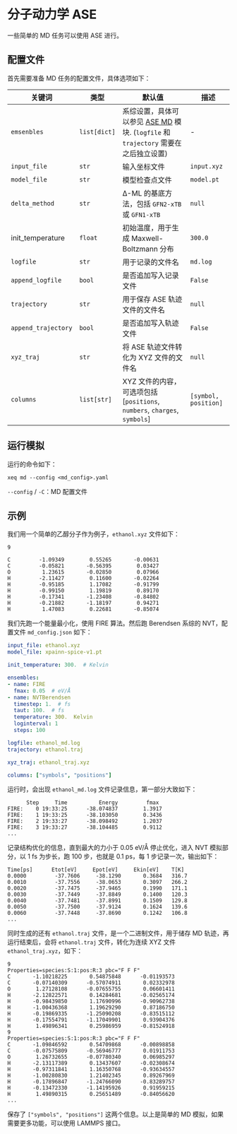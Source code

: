# 分子动力学 ASE

一些简单的 MD 任务可以使用 ASE 进行。

## 配置文件
首先需要准备 MD 任务的配置文件，具体选项如下：

|  关键词 | 类型 | 默认值 | 描述 |
| - | - | - | - |
| `emsenbles` | `list[dict]` | 系综设置，具体可以参见 [ASE MD](https://wiki.fysik.dtu.dk/ase/ase/md.html) 模块. (`logfile` 和 `trajectory` 需要在之后独立设置) | - |
| `input_file` | `str` | 输入坐标文件 | `input.xyz` |
| `model_file` | `str` | 模型检查点文件 | `model.pt`|
| `delta_method` | `str` | Δ-ML 的基底方法，包括 `GFN2-xTB` 或 `GFN1-xTB`  | `null` |
| init_temperature | `float` | 初始温度，用于生成 Maxwell-Boltzmann 分布 | `300.0` |
| `logfile` | `str` | 用于记录的文件名 | `md.log` |
| `append_logfile` | `bool` | 是否追加写入记录文件 | `False` |
| `trajectory` | `str` | 用于保存 ASE 轨迹文件的文件名 | `null` |
| `append_trajectory` | `bool` | 是否追加写入轨迹文件 | `False` |
| `xyz_traj` | `str` | 将 ASE 轨迹文件转化为 XYZ 文件的文件名 | `null` |
| `columns` | `list[str]` | XYZ 文件的内容，可选项包括 [`positions`, `numbers`, `charges`, `symbols`] | `[symbol, position]` |

## 运行模拟

运行的命令如下：

```shell
xeq md --config <md_config>.yaml
```

`--config` / `-C`：MD 配置文件

## 示例

我们用一个简单的乙醇分子作为例子，`ethanol.xyz` 文件如下：
```
9

C         -1.09349        0.55265       -0.00631
C         -0.05821       -0.56395        0.03427
O          1.23615       -0.02850        0.07966
H         -2.11427        0.11600       -0.02264
H         -0.95185        1.17082       -0.91799
H         -0.99150        1.19819        0.89170
H         -0.17341       -1.23408       -0.84802
H         -0.21882       -1.18197        0.94271
H          1.47083        0.22681       -0.85074
```

我们先跑一个能量最小化，使用 FIRE 算法。然后跑 Berendsen 系综的 NVT，配置文件 `md_config.json` 如下：

```yaml
input_file: ethanol.xyz
model_file: xpainn-spice-v1.pt

init_temperature: 300.  # Kelvin

ensembles:
- name: FIRE
  fmax: 0.05  # eV/Å
- name: NVTBerendsen
  timestep: 1.  # fs
  taut: 100.  # fs
  temperature: 300.  Kelvin
  loginterval: 1
  steps: 100

logfile: ethanol_md.log
trajectory: ethanol.traj

xyz_traj: ethanol_traj.xyz

columns: ["symbols", "positions"]
```

运行时，会出现 `ethanol_md.log` 文件记录信息，第一部分大致如下：

```
      Step     Time          Energy         fmax
FIRE:    0 19:33:25      -38.074837        1.3917
FIRE:    1 19:33:25      -38.103050        0.3436
FIRE:    2 19:33:27      -38.098492        1.2037
FIRE:    3 19:33:27      -38.104485        0.9112
...
```

记录结构优化的信息，直到最大的力小于 0.05 eV/Å 停止优化，进入 NVT 模拟部分，以 1 fs 为步长，跑 100 步，也就是 0.1 ps，每 1 步记录一次，输出如下：

```
Time[ps]      Etot[eV]     Epot[eV]     Ekin[eV]    T[K]
0.0000         -37.7606     -38.1290       0.3684   316.7
0.0010         -37.7556     -38.0653       0.3097   266.2
0.0020         -37.7475     -37.9465       0.1990   171.1
0.0030         -37.7449     -37.8849       0.1400   120.3
0.0040         -37.7481     -37.8991       0.1509   129.8
0.0050         -37.7500     -37.9124       0.1624   139.6
0.0060         -37.7448     -37.8690       0.1242   106.8
...
```

同时生成的还有 `ethanol.traj` 文件，是一个二进制文件，用于储存 MD 轨迹，再运行结束后，会将 `ethanol.traj` 文件，转化为连续 XYZ 文件 `ethanol_traj.xyz`，如下：

```
9
Properties=species:S:1:pos:R:3 pbc="F F F"
C       -1.10218225       0.54875848      -0.01193573
C       -0.07140309      -0.57074911       0.02332978
O        1.27128108      -0.07655755       0.06601411
H       -2.12822571       0.14284681      -0.02565174
H       -0.98439850       1.17690996      -0.90962738
H       -1.00436368       1.19629290       0.87186750
H       -0.19869335      -1.25090208      -0.83515112
H       -0.17554791      -1.17049901       0.93904376
H        1.49896341       0.25986959      -0.81524918
9
Properties=species:S:1:pos:R:3 pbc="F F F"
C       -1.09846592       0.54709868      -0.00898858
C       -0.07575809      -0.56946777       0.01911753
O        1.26732655      -0.07780340       0.06985297
H       -2.13117389       0.13437607      -0.02308674
H       -0.97311841       1.16350768      -0.93634557
H       -1.00280830       1.21402345       0.89267969
H       -0.17896847      -1.24766090      -0.83289757
H       -0.13472330      -1.14195926       0.91959215
H        1.49890315       0.25651489      -0.84056620
...
```

保存了 `["symbols", "positions"]` 这两个信息。以上是简单的 MD 模拟，如果需要更多功能，可以使用 LAMMPS 接口。